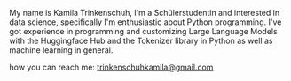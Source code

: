 My name is Kamila Trinkenschuh, I'm a Schülerstudentin and interested in data science, specifically I'm enthusiastic about Python programming. I've got experience in programming and customizing Large Language Models with the Huggingface Hub and the Tokenizer library in Python as well as machine learning in general. 

how you can reach me: trinkenschuhkamila@gmail.com
